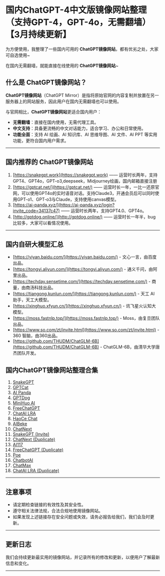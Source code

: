 # 国内ChatGPT-4中文版镜像网站整理（支持GPT-4，GPT-4o，无需翻墙）【3月持续更新】
 
为方便使用，我整理了一些国内可用的 **ChatGPT镜像网站**，都有优劣之处，大家可自选使用~

在国内无需翻墙，就能直接在线使用的 **ChatGPT镜像网站**~  

 
## 什么是 ChatGPT镜像网站？
 
 **ChatGPT镜像网站**（ChatGPT Mirror）是指将原始官网的内容复制并放置在另一服务器上的网站服务，因此用户在国内无需翻墙也可以使用。
 
 与官网相比，**ChatGPT镜像网站**更适合国内用户：
 
 - **无需翻墙**：直接在国内使用，无需代理工具。
 - **中文支持**：具备更流畅的中文对话能力，适合学习、办公和日常使用。
 - **功能全面**：支持 AI 绘画、AI 知识库、AI 思维导图、AI 文件、AI PPT 等实用功能，更符合国内用户需求。
 
 ---
 
## 国内推荐的 ChatGPT镜像网站
 
1. [https://snakegpt.work](https://snakegpt.work) —— 运营时长两年，支持GPT4、GPT4o，GPT-o3,deepseek，Midjourney绘画，国内邮箱直接注册
2. [https://gptcat.net/](https://gptcat.net/) ——  运营时长一年，一比一还原官网，可以使用GPT4o的实时语音对话。支持Claude3，开通会员后可以同时使用GPT-o1、GPT-o3与Claude，支持使用canvas模型。
3. [https://ai-panda.xyz/](https://ai-panda.xyz/login?invite_code=34137c47)  ——  运营时长两年，支持GPT4.0、GPT4o。
4. [http://gptdog.online/](http://gptdog.online/)  —— 运营时长一年半，bug比较多，大家可以看情况使用。
 
 ---
 
## 国内自研大模型汇总
 
 - [https://yiyan.baidu.com/](https://yiyan.baidu.com/) - 文心一言，由百度出品。
 - [https://tongyi.aliyun.com/](https://tongyi.aliyun.com/) - 通义千问，由阿里出品。
 - [https://techday.sensetime.com/](https://techday.sensetime.com/) - 商量，由商汤科技出品。
 - [https://tiangong.kunlun.com/](https://tiangong.kunlun.com/) - 天工 AI 助手，天工大模型。
 - [https://xinghuo.xfyun.cn/](https://xinghuo.xfyun.cn/) - 讯飞星火认知大模型。
 - [https://moss.fastnlp.top/](https://moss.fastnlp.top/) - Moss，由复旦团队出品。
 - [https://www.so.com/zt/invite.html](https://www.so.com/zt/invite.html) - 360 智脑，由360出品。
 - [https://github.com/THUDM/ChatGLM-6B](https://github.com/THUDM/ChatGLM-6B) - ChatGLM-6B，由清华大学唐杰团队开发。
 
 ## 国内ChatGPT镜像网站整理合集

1. [SnakeGPT](https://snakegpt.work)  
2. [GPTCat](https://gptcat.net/)  
3. [AI Panda](https://ai-panda.xyz/login?invite_code=34137c47)  
4. [GPTDog](http://gptdog.online/)  
5. [MiniHuo AI](chatgpt.com)  
6. [FreeChatGPT](https://chat.gptcat.ne)  
7. [ChatAI LRA](https://chatai.lra.cn/#/home/chat)  
8. [HaoCe Chat](https://chat.haoce.com/)  
9. [AIBeke](https://vipag4.aibeke.com/)  
10. [ChatNext](https://www.chatnext.top)  
11. [SnakeGPT (Invite)](https://snakegpt.work?inVitecode=PUWFCNERUN)  
12. [ChatNext (Duplicate)](https://www.chatnext.top)  
13. [AI117](https://ai117.com/)  
14. [FreeChatGPT (Duplicate)](https://freechatgpt.lol/)  
15. [Poe](https://poe.com)  
16. [ChatbotAI](http://chat8.zjqywl.cn/chatbotai/1002?channel=360toufangzt9)  
17. [ChatMax](http://gp.yangxiwl.cn/chatmax/chat/1691915246543?channel=baidumaxguizhou&bd_vid=11561269466905197062)  
18. [ChatAI LRA (Duplicate)](https://chatai.lra.cn/#/home/chat)  
 
 ---
 
## 注意事项
 
 - 请定期检查链接的有效性及其安全性。
 - 遵守相关法律法规，合法合规地使用镜像网站。
 - 如果发现上述链接存在安全问题或失效，请务必报告给我们，我们会及时更新。
 
 ---
 
## 更新日志
 
 我们会持续更新最实用的镜像网站，并记录所有的修改和更新，以便用户了解最新信息和变化。
 
 ---
